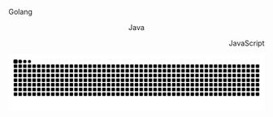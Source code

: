 <main>
	<p align="left">Golang</p>
	<p align="center">Java</p>
	<p align="right">JavaScript</p>
	<p align="center"><img src="./assets/github-snake-dark.svg"/></p>
</main>
